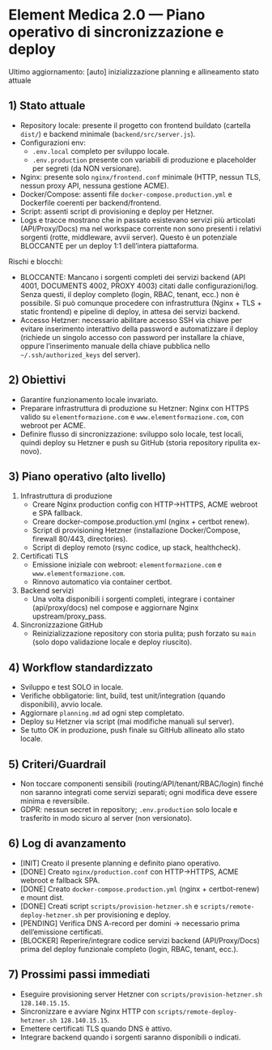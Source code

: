 # Element Medica 2.0 — Piano operativo di sincronizzazione e deploy

Ultimo aggiornamento: [auto] inizializzazione planning e allineamento stato attuale

## 1) Stato attuale
- Repository locale: presente il progetto con frontend buildato (cartella `dist/`) e backend minimale (`backend/src/server.js`).
- Configurazioni env:
  - `.env.local` completo per sviluppo locale.
  - `.env.production` presente con variabili di produzione e placeholder per segreti (da NON versionare).
- Nginx: presente solo `nginx/frontend.conf` minimale (HTTP, nessun TLS, nessun proxy API, nessuna gestione ACME).
- Docker/Compose: assenti file `docker-compose.production.yml` e Dockerfile coerenti per backend/frontend.
- Script: assenti script di provisioning e deploy per Hetzner.
- Logs e tracce mostrano che in passato esistevano servizi più articolati (API/Proxy/Docs) ma nel workspace corrente non sono presenti i relativi sorgenti (rotte, middleware, avvii server). Questo è un potenziale BLOCCANTE per un deploy 1:1 dell’intera piattaforma.

Rischi e blocchi:
- BLOCCANTE: Mancano i sorgenti completi dei servizi backend (API 4001, DOCUMENTS 4002, PROXY 4003) citati dalle configurazioni/log. Senza questi, il deploy completo (login, RBAC, tenant, ecc.) non è possibile. Si può comunque procedere con infrastruttura (Nginx + TLS + static frontend) e pipeline di deploy, in attesa dei servizi backend.
- Accesso Hetzner: necessario abilitare accesso SSH via chiave per evitare inserimento interattivo della password e automatizzare il deploy (richiede un singolo accesso con password per installare la chiave, oppure l’inserimento manuale della chiave pubblica nello `~/.ssh/authorized_keys` del server).

## 2) Obiettivi
- Garantire funzionamento locale invariato.
- Preparare infrastruttura di produzione su Hetzner: Nginx con HTTPS valido su `elementformazione.com` e `www.elementformazione.com`, con webroot per ACME.
- Definire flusso di sincronizzazione: sviluppo solo locale, test locali, quindi deploy su Hetzner e push su GitHub (storia repository ripulita ex-novo).

## 3) Piano operativo (alto livello)
1. Infrastruttura di produzione
   - Creare Nginx production config con HTTP→HTTPS, ACME webroot e SPA fallback.
   - Creare docker-compose.production.yml (nginx + certbot renew).
   - Script di provisioning Hetzner (installazione Docker/Compose, firewall 80/443, directories).
   - Script di deploy remoto (rsync codice, up stack, healthcheck).
2. Certificati TLS
   - Emissione iniziale con webroot: `elementformazione.com` e `www.elementformazione.com`.
   - Rinnovo automatico via container certbot.
3. Backend servizi
   - Una volta disponibili i sorgenti completi, integrare i container (api/proxy/docs) nel compose e aggiornare Nginx upstream/proxy_pass.
4. Sincronizzazione GitHub
   - Reinizializzazione repository con storia pulita; push forzato su `main` (solo dopo validazione locale e deploy riuscito).

## 4) Workflow standardizzato
- Sviluppo e test SOLO in locale.
- Verifiche obbligatorie: lint, build, test unit/integration (quando disponibili), avvio locale.
- Aggiornare `planning.md` ad ogni step completato.
- Deploy su Hetzner via script (mai modifiche manuali sul server).
- Se tutto OK in produzione, push finale su GitHub allineato allo stato locale.

## 5) Criteri/Guardrail
- Non toccare componenti sensibili (routing/API/tenant/RBAC/login) finché non saranno integrati come servizi separati; ogni modifica deve essere minima e reversibile.
- GDPR: nessun secret in repository; `.env.production` solo locale e trasferito in modo sicuro al server (non versionato).

## 6) Log di avanzamento
- [INIT] Creato il presente planning e definito piano operativo.
- [DONE] Creato `nginx/production.conf` con HTTP→HTTPS, ACME webroot e fallback SPA.
- [DONE] Creato `docker-compose.production.yml` (nginx + certbot-renew) e mount dist.
- [DONE] Creati script `scripts/provision-hetzner.sh` e `scripts/remote-deploy-hetzner.sh` per provisioning e deploy.
- [PENDING] Verifica DNS A-record per domini → necessario prima dell’emissione certificati.
- [BLOCKER] Reperire/integrare codice servizi backend (API/Proxy/Docs) prima del deploy funzionale completo (login, RBAC, tenant, ecc.).

## 7) Prossimi passi immediati
- Eseguire provisioning server Hetzner con `scripts/provision-hetzner.sh 128.140.15.15`.
- Sincronizzare e avviare Nginx HTTP con `scripts/remote-deploy-hetzner.sh 128.140.15.15`.
- Emettere certificati TLS quando DNS è attivo.
- Integrare backend quando i sorgenti saranno disponibili o indicati.
